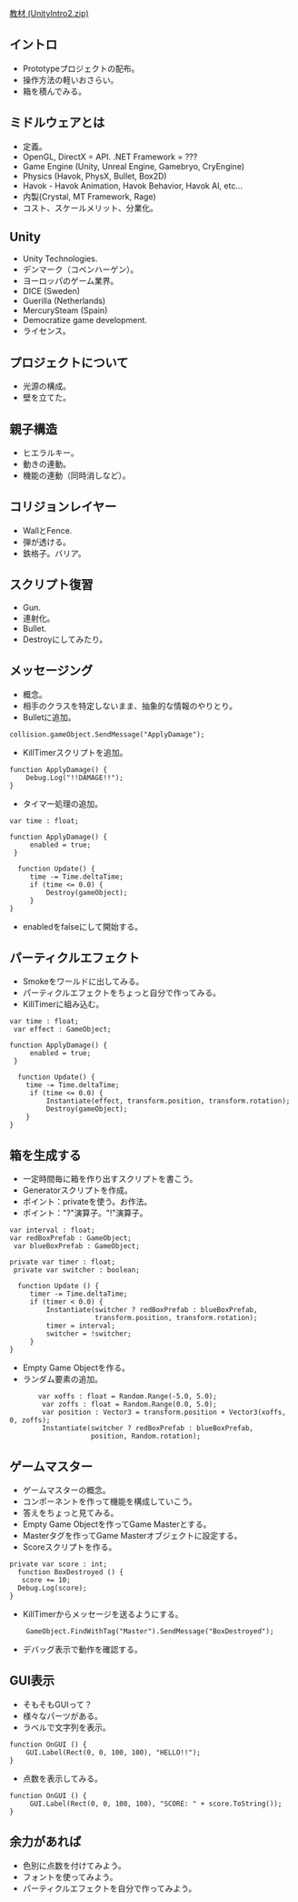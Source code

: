[教材 (UnityIntro2.zip)](http://code.google.com/p/vga-unity/downloads/detail?name=UnityIntro2.zip)

## イントロ ##
  * Prototypeプロジェクトの配布。
  * 操作方法の軽いおさらい。
  * 箱を積んでみる。

## ミドルウェアとは ##
  * 定義。
  * OpenGL, DirectX = API. .NET Framework = ???
  * Game Engine (Unity, Unreal Engine, Gamebryo, CryEngine)
  * Physics (Havok, PhysX, Bullet, Box2D)
  * Havok - Havok Animation, Havok Behavior, Havok AI, etc...
  * 内製(Crystal, MT Framework, Rage)
  * コスト、スケールメリット、分業化。

## Unity ##
  * Unity Technologies.
  * デンマーク（コペンハーゲン）。
  * ヨーロッパのゲーム業界。
  * DICE (Sweden)
  * Guerilla (Netherlands)
  * MercurySteam (Spain)
  * Democratize game development.
  * ライセンス。

## プロジェクトについて ##
  * 光源の構成。
  * 壁を立てた。

## 親子構造 ##
  * ヒエラルキー。
  * 動きの連動。
  * 機能の連動（同時消しなど）。

## コリジョンレイヤー ##
  * WallとFence.
  * 弾が透ける。
  * 鉄格子。バリア。

## スクリプト復習 ##
  * Gun.
  * 連射化。
  * Bullet.
  * Destroyにしてみたり。

## メッセージング ##
  * 概念。
  * 相手のクラスを特定しないまま、抽象的な情報のやりとり。
  * Bulletに追加。
```
collision.gameObject.SendMessage("ApplyDamage");
```
  * KillTimerスクリプトを追加。
```
function ApplyDamage() { 
    Debug.Log("!!DAMAGE!!"); 
}
```
  * タイマー処理の追加。
```
var time : float;
  
function ApplyDamage() {
     enabled = true;
 }

  function Update() {
     time -= Time.deltaTime;
     if (time <= 0.0) {
         Destroy(gameObject);
     } 
}
```
  * enabledをfalseにして開始する。

## パーティクルエフェクト ##
  * Smokeをワールドに出してみる。
  * パーティクルエフェクトをちょっと自分で作ってみる。
  * KillTimerに組み込む。
```
var time : float;
 var effect : GameObject;  

function ApplyDamage() {
     enabled = true;
 }

  function Update() { 
    time -= Time.deltaTime;
     if (time <= 0.0) {
         Instantiate(effect, transform.position, transform.rotation);
         Destroy(gameObject); 
    } 
}
```

## 箱を生成する ##
  * 一定時間毎に箱を作り出すスクリプトを書こう。
  * Generatorスクリプトを作成。
  * ポイント：privateを使う。お作法。
  * ポイント："?"演算子。"!"演算子。
```
var interval : float; 
var redBoxPrefab : GameObject;
 var blueBoxPrefab : GameObject;
  
private var timer : float;
 private var switcher : boolean;

  function Update () {
     timer -= Time.deltaTime;
     if (timer < 0.0) {
         Instantiate(switcher ? redBoxPrefab : blueBoxPrefab,
                     transform.position, transform.rotation);
         timer = interval;
         switcher = !switcher;
     } 
}
```
  * Empty Game Objectを作る。
  * ランダム要素の追加。
```
       var xoffs : float = Random.Range(-5.0, 5.0);
        var zoffs : float = Random.Range(0.0, 5.0);
        var position : Vector3 = transform.position + Vector3(xoffs, 0, zoffs);
        Instantiate(switcher ? redBoxPrefab : blueBoxPrefab,
                    position, Random.rotation);
```

## ゲームマスター ##
  * ゲームマスターの概念。
  * コンポーネントを作って機能を構成していこう。
  * 答えをちょっと見てみる。
  * Empty Game Objectを作ってGame Masterとする。
  * Masterタグを作ってGame Masterオブジェクトに設定する。
  * Scoreスクリプトを作る。
```
private var score : int;
  function BoxDestroyed () {
   score += 10; 
  Debug.Log(score); 
}
```
  * KillTimerからメッセージを送るようにする。
```
    GameObject.FindWithTag("Master").SendMessage("BoxDestroyed");
```
  * デバッグ表示で動作を確認する。

## GUI表示 ##
  * そもそもGUIって？
  * 様々なパーツがある。
  * ラベルで文字列を表示。
```
function OnGUI () { 
    GUI.Label(Rect(0, 0, 100, 100), "HELLO!!"); 
}
```
  * 点数を表示してみる。
```
function OnGUI () {
     GUI.Label(Rect(0, 0, 100, 100), "SCORE: " + score.ToString()); 
}
```

## 余力があれば ##
  * 色別に点数を付けてみよう。
  * フォントを使ってみよう。
  * パーティクルエフェクトを自分で作ってみよう。 